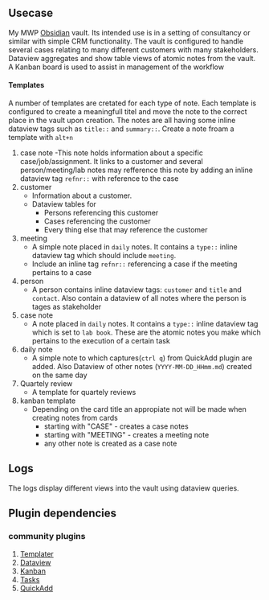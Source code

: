 ## Usecase
My MWP [Obsidian](www.obsidian.md) vault. Its intended use is in a setting of consultancy or similar with simple CRM functionality. The vault is configured to handle several cases relating to many different customers with many stakeholders. Dataview aggregates and show table views of atomic notes from the vault. 
A Kanban board is used to assist in management of the workflow

#### Templates
A number of templates are cretated for each type of note. Each template is configured to create a meaningfull titel and move the note to the correct place in the vault upon creation. The notes are all having some inline dataview tags such as `title::` and  `summary::`. Create a note froam a template with `alt+n`
1. case note
	-This note holds information about a specific case/job/assignment. It links to a customer and several person/meeting/lab notes may refference this note by adding an inline dataview tag `refnr::` with reference to the case
2. customer
	- Information about a customer. 
	- Dataview tables for
		- Persons referencing this customer 
		- Cases referencing the customer
		- Every thing else that may reference the customer
3. meeting
	- A simple note placed in `daily` notes. It contains a `type::` inline dataview tag which should include `meeting`.
	- Include an inline tag `refnr::` referencing a case if the meeting pertains to a case
4. person
	- A person contains inline dataview tags: `customer` and `title` and `contact`. Also contain a dataview of all notes where the person is tages as stakeholder
5. case note
	- A note placed in `daily` notes. It contains a `type::` inline dataview tag which is set to `lab book`. These are the atomic notes you make which pertains to the execution of a certain task
2. daily note
	- A simple note to which captures(`ctrl q`) from QuickAdd plugin are added. Also Dataview of other notes (`YYYY-MM-DD_HHmm.md`) created on the same day
2. Quartely review
	- A template for quartely reviews
2. kanban template
	- Depending on the card title an appropiate not will be made when creating notes from cards
		- starting with "CASE" - creates a case notes
		- starting with "MEETING" - creates a meeting note
		- any other note is created as a case note

## Logs
The logs display different views into the vault using dataview queries.

## Plugin dependencies
### community plugins
1. [Templater](https://github.com/SilentVoid13/Templater)
2. [Dataview](https://github.com/blacksmithgu/obsidian-dataview)
3. [Kanban](https://github.com/mgmeyers/obsidian-kanban)
4. [Tasks](https://github.com/obsidian-tasks-group/obsidian-tasks)
5. [QuickAdd](https://github.com/chhoumann/quickadd)
